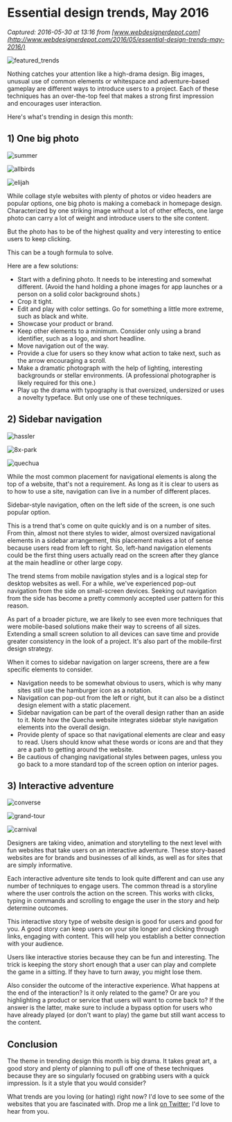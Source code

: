 # Essential design trends, May 2016

_Captured: 2016-05-30 at 13:16 from [www.webdesignerdepot.com](http://www.webdesignerdepot.com/2016/05/essential-design-trends-may-2016/)_

![featured_trends](http://netdna.webdesignerdepot.com/uploads/2016/05/featured_trends.jpg)

Nothing catches your attention like a high-drama design. Big images, unusual use of common elements or whitespace and adventure-based gameplay are different ways to introduce users to a project. Each of these techniques has an over-the-top feel that makes a strong first impression and encourages user interaction.

Here's what's trending in design this month:

## 1) One big photo

![summer](http://netdna.webdesignerdepot.com/uploads/2016/05/summer.jpg)

![allbirds](http://netdna.webdesignerdepot.com/uploads/2016/05/allbirds.jpg)

![elijah](http://netdna.webdesignerdepot.com/uploads/2016/05/elijah.jpg)

While collage style websites with plenty of photos or video headers are popular options, one big photo is making a comeback in homepage design. Characterized by one striking image without a lot of other effects, one large photo can carry a lot of weight and introduce users to the site content.

But the photo has to be of the highest quality and very interesting to entice users to keep clicking.

This can be a tough formula to solve.

Here are a few solutions:

  * Start with a defining photo. It needs to be interesting and somewhat different. (Avoid the hand holding a phone images for app launches or a person on a solid color background shots.)
  * Crop it tight.
  * Edit and play with color settings. Go for something a little more extreme, such as black and white.
  * Showcase your product or brand.
  * Keep other elements to a minimum. Consider only using a brand identifier, such as a logo, and short headline.
  * Move navigation out of the way.
  * Provide a clue for users so they know what action to take next, such as the arrow encouraging a scroll.
  * Make a dramatic photograph with the help of lighting, interesting backgrounds or stellar environments. (A professional photographer is likely required for this one.)
  * Play up the drama with typography is that oversized, undersized or uses a novelty typeface. But only use one of these techniques.

## 2) Sidebar navigation

![hassler](http://netdna.webdesignerdepot.com/uploads/2016/05/hassler.jpg)

![8x-park](http://netdna.webdesignerdepot.com/uploads/2016/05/8x-park.jpg)

![quechua](http://netdna.webdesignerdepot.com/uploads/2016/05/quechua.jpg)

While the most common placement for navigational elements is along the top of a website, that's not a requirement. As long as it is clear to users as to how to use a site, navigation can live in a number of different places.

Sidebar-style navigation, often on the left side of the screen, is one such popular option.

This is a trend that's come on quite quickly and is on a number of sites. From thin, almost not there styles to wider, almost oversized navigational elements in a sidebar arrangement, this placement makes a lot of sense because users read from left to right. So, left-hand navigation elements could be the first thing users actually read on the screen after they glance at the main headline or other large copy.

The trend stems from mobile navigation styles and is a logical step for desktop websites as well. For a while, we've experienced pop-out navigation from the side on small-screen devices. Seeking out navigation from the side has become a pretty commonly accepted user pattern for this reason.

As part of a broader picture, we are likely to see even more techniques that were mobile-based solutions make their way to screens of all sizes. Extending a small screen solution to all devices can save time and provide greater consistency in the look of a project. It's also part of the mobile-first design strategy.

When it comes to sidebar navigation on larger screens, there are a few specific elements to consider.

  * Navigation needs to be somewhat obvious to users, which is why many sites still use the hamburger icon as a notation.
  * Navigation can pop-out from the left or right, but it can also be a distinct design element with a static placement.
  * Sidebar navigation can be part of the overall design rather than an aside to it. Note how the Quecha website integrates sidebar style navigation elements into the overall design.
  * Provide plenty of space so that navigational elements are clear and easy to read. Users should know what these words or icons are and that they are a path to getting around the website.
  * Be cautious of changing navigational styles between pages, unless you go back to a more standard top of the screen option on interior pages.

## 3) Interactive adventure

![converse](http://netdna.webdesignerdepot.com/uploads/2016/05/converse.jpg)

![grand-tour](http://netdna.webdesignerdepot.com/uploads/2016/05/grand-tour.jpg)

![carnival](http://netdna.webdesignerdepot.com/uploads/2016/05/carnival.jpg)

Designers are taking video, animation and storytelling to the next level with fun websites that take users on an interactive adventure. These story-based websites are for brands and businesses of all kinds, as well as for sites that are simply informative.

Each interactive adventure site tends to look quite different and can use any number of techniques to engage users. The common thread is a storyline where the user controls the action on the screen. This works with clicks, typing in commands and scrolling to engage the user in the story and help determine outcomes.

This interactive story type of website design is good for users and good for you. A good story can keep users on your site longer and clicking through links, engaging with content. This will help you establish a better connection with your audience.

Users like interactive stories because they can be fun and interesting. The trick is keeping the story short enough that a user can play and complete the game in a sitting. If they have to turn away, you might lose them.

Also consider the outcome of the interactive experience. What happens at the end of the interaction? Is it only related to the game? Or are you highlighting a product or service that users will want to come back to? If the answer is the latter, make sure to include a bypass option for users who have already played (or don't want to play) the game but still want access to the content.

## Conclusion

The theme in trending design this month is big drama. It takes great art, a good story and plenty of planning to pull off one of these techniques because they are so singularly focused on grabbing users with a quick impression. Is it a style that you would consider?

What trends are you loving (or hating) right now? I'd love to see some of the websites that you are fascinated with. Drop me a link [on Twitter](https://twitter.com/carriecousins); I'd love to hear from you.
